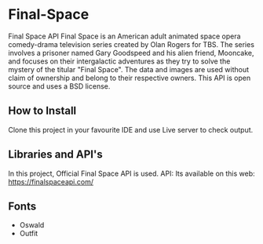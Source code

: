 # Final-Space
Final Space API
Final Space is an American adult animated space opera comedy-drama television series created by Olan Rogers for TBS. The series involves a prisoner named Gary Goodspeed and his alien friend, Mooncake, and focuses on their intergalactic adventures as they try to solve the mystery of the titular "Final Space".
The data and images are used without claim of ownership and belong to their respective owners. This API is open source and uses a BSD license.

## How to Install
Clone this project in your favourite IDE and use Live server to check output.

## Libraries and API's
In this project, Official Final Space API is used.
API: Its available on this web: https://finalspaceapi.com/

## Fonts
- Oswald
- Outfit
